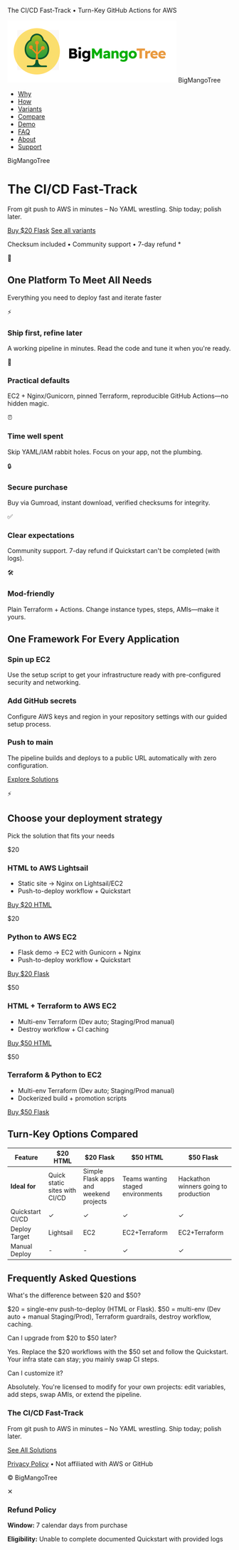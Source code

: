  The CI/CD Fast-Track • Turn-Key GitHub Actions for AWS     

![Logo](images/bigmangotree-logo.png) BigMangoTree

*   [Why](#hero)
*   [How](#features)
*   [Variants](#products)
*   [Compare](#comparison)
*   [Demo](#demo)
*   [FAQ](#faq)
*   [About](#about)
*   [Support](#support)

BigMangoTree

# The CI/CD Fast-Track

From git push to AWS in minutes – No YAML wrestling. Ship today; polish later.

[Buy $20 Flask](#) [See all variants](#products)

Checksum included • Community support • 7-day refund \*

🚀

## One Platform To Meet All Needs

Everything you need to deploy fast and iterate faster

⚡

### Ship first, refine later

A working pipeline in minutes. Read the code and tune it when you're ready.

🔧

### Practical defaults

EC2 + Nginx/Gunicorn, pinned Terraform, reproducible GitHub Actions—no hidden magic.

⏰

### Time well spent

Skip YAML/IAM rabbit holes. Focus on your app, not the plumbing.

🔒

### Secure purchase

Buy via Gumroad, instant download, verified checksums for integrity.

✅

### Clear expectations

Community support. 7-day refund if Quickstart can't be completed (with logs).

🛠️

### Mod-friendly

Plain Terraform + Actions. Change instance types, steps, AMIs—make it yours.

## One Framework For Every Application

### Spin up EC2

Use the setup script to get your infrastructure ready with pre-configured security and networking.

### Add GitHub secrets

Configure AWS keys and region in your repository settings with our guided setup process.

### Push to main

The pipeline builds and deploys to a public URL automatically with zero configuration.

[Explore Solutions](#products)

⚡

## Choose your deployment strategy

Pick the solution that fits your needs

$20

### HTML to AWS Lightsail

*   Static site → Nginx on Lightsail/EC2
*   Push-to-deploy workflow + Quickstart

[Buy $20 HTML](#)

$20

### Python to AWS EC2

*   Flask demo → EC2 with Gunicorn + Nginx
*   Push-to-deploy workflow + Quickstart

[Buy $20 Flask](#)

$50

### HTML + Terraform to AWS EC2

*   Multi-env Terraform (Dev auto; Staging/Prod manual)
*   Destroy workflow + CI caching

[Buy $50 HTML](#)

$50

### Terraform & Python to EC2

*   Multi-env Terraform (Dev auto; Staging/Prod manual)
*   Dockerized build + promotion scripts

[Buy $50 Flask](#)

## Turn-Key Options Compared

| Feature | $20 HTML | $20 Flask | $50 HTML | $50 Flask |
| --- | --- | --- | --- | --- |
| **Ideal for** | Quick static sites with CI/CD | Simple Flask apps and weekend projects | Teams wanting staged environments | Hackathon winners going to production |
| Quickstart CI/CD | ✓   | ✓   | ✓   | ✓   |
| Deploy Target | Lightsail | EC2 | EC2+Terraform | EC2+Terraform |
| Manual Deploy | \-  | \-  | ✓   | ✓   |

## Frequently Asked Questions

What's the difference between $20 and $50?

$20 = single-env push-to-deploy (HTML or Flask). $50 = multi-env (Dev auto + manual Staging/Prod), Terraform guardrails, destroy workflow, caching.

Can I upgrade from $20 to $50 later?

Yes. Replace the $20 workflows with the $50 set and follow the Quickstart. Your infra state can stay; you mainly swap CI steps.

Can I customize it?

Absolutely. You're licensed to modify for your own projects: edit variables, add steps, swap AMIs, or extend the pipeline.

### The CI/CD Fast-Track

From git push to AWS in minutes – No YAML wrestling. Ship today; polish later.

[See All Solutions](#products)

[Privacy Policy](#) • Not affiliated with AWS or GitHub

© BigMangoTree

✕

### Refund Policy

**Window:** 7 calendar days from purchase

**Eligibility:** Unable to complete documented Quickstart with provided logs